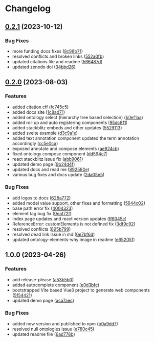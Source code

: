 # Changelog

## [0.2.1](https://github.com/NFDI4Chem/ontology-elements/compare/v0.2.0...v0.2.1) (2023-10-12)


### Bug Fixes

* more funding docs fixes ([8c98b71](https://github.com/NFDI4Chem/ontology-elements/commit/8c98b71d65d6e127649a254c760d45ddcf3251d6))
* resolved conflicts and broken links ([552a0fb](https://github.com/NFDI4Chem/ontology-elements/commit/552a0fb9bf4efbbb9c54afe7adef81fb60db3860))
* updated citations file and readme ([566487d](https://github.com/NFDI4Chem/ontology-elements/commit/566487d3ca414652864d9c37ae1d7d1ce7080793))
* updated zenodo doi ([34bbd26](https://github.com/NFDI4Chem/ontology-elements/commit/34bbd269ae3c6f2bb9628c3acb03d4a5af9a18bc))

## [0.2.0](https://github.com/NFDI4Chem/ontology-elements/compare/v0.1.0...v0.2.0) (2023-08-03)


### Features

* added citation.cff ([fc745c5](https://github.com/NFDI4Chem/ontology-elements/commit/fc745c523286126465d5ffe5c6b1325d5b68d1d0))
* added docs site ([1c8ad71](https://github.com/NFDI4Chem/ontology-elements/commit/1c8ad71b7f196fa6874f1694a5ef2dda96b34a56))
* added ontology select (hierarchy tree based selection) ([b0ef1aa](https://github.com/NFDI4Chem/ontology-elements/commit/b0ef1aab4570bdac96a66bc74474d358b66b0a71))
* added roll up and auto registering components ([95dc8f1](https://github.com/NFDI4Chem/ontology-elements/commit/95dc8f1eba96e79a635be10a844ef0a21fc343a0))
* added stackblitz embeds and other updates ([5529113](https://github.com/NFDI4Chem/ontology-elements/commit/5529113b776f162dc1be11752faeb0e201d58851))
* added svelte example ([d3c9a1e](https://github.com/NFDI4Chem/ontology-elements/commit/d3c9a1e666c0d2916ce52a144d607e0e0963b170))
* added text annotation component updated the term annotation accordingly ([cc5e0ca](https://github.com/NFDI4Chem/ontology-elements/commit/cc5e0cacb374b464f660172f93663545a7847c72))
* exposed annotate and compose elements ([ae924cb](https://github.com/NFDI4Chem/ontology-elements/commit/ae924cb80d2d08bd12967a8d7d3ad96bb0b230e1))
* fixed ontology compose component ([dd594c7](https://github.com/NFDI4Chem/ontology-elements/commit/dd594c7b458138ec135b1895cbe458127b4e5afb))
* react stackblitz issue fix ([abb9061](https://github.com/NFDI4Chem/ontology-elements/commit/abb9061d816cdcdde76f35e88a55fefdbf01977c))
* updated demo page ([9b24d4f](https://github.com/NFDI4Chem/ontology-elements/commit/9b24d4f4d0ed933cf21bb79694669abda53a7fd8))
* updated docs and read me ([892580e](https://github.com/NFDI4Chem/ontology-elements/commit/892580ee72cc7496b8cc253196e215f994fb73e0))
* various bug fixes and docs update ([2da05e5](https://github.com/NFDI4Chem/ontology-elements/commit/2da05e522a0b8168e43a1b1d0321d2af949032c2))


### Bug Fixes

* add logos to docs ([628a772](https://github.com/NFDI4Chem/ontology-elements/commit/628a7728aaeb928d03a963da6f0039a77b928b6c))
* added model value support, other fixes and formatting ([5944c02](https://github.com/NFDI4Chem/ontology-elements/commit/5944c02e3bfbe2eb923dfe76f147ef97552b6f95))
* base path error fix ([4004323](https://github.com/NFDI4Chem/ontology-elements/commit/4004323c8a5247dd97c0a2951cc4025634c11d58))
* element tag bug fix ([0eaf72f](https://github.com/NFDI4Chem/ontology-elements/commit/0eaf72f3a05451319c0a563e93098711fd25b705))
* Index page updates and react version updates ([ff6045c](https://github.com/NFDI4Chem/ontology-elements/commit/ff6045cedcefa91c66352efd63a63fdd83f2e950))
* ReferenceError: customElements is not defined fix ([3df9c92](https://github.com/NFDI4Chem/ontology-elements/commit/3df9c92f248619f482c9f29c4ab77b24bdb09c42))
* resolved conflicts ([895b799](https://github.com/NFDI4Chem/ontology-elements/commit/895b79998dae7a486098544844d2679f861ccd96))
* resolved dead link issue in md ([6e7bf6d](https://github.com/NFDI4Chem/ontology-elements/commit/6e7bf6dfb21131482bfebaed580dcf89b3a1a849))
* updated ontology-elements-why image in readme ([e652051](https://github.com/NFDI4Chem/ontology-elements/commit/e652051b5fdc69d549aba0f8f22ef8e20b6199aa))

## 1.0.0 (2023-04-26)


### Features

* add release-please ([a53b5b0](https://github.com/NFDI4Chem/ontology-elements/commit/a53b5b00e4582db9e6fde7e07c72984c983ecdbb))
* added autocomplete component ([e0d3bfc](https://github.com/NFDI4Chem/ontology-elements/commit/e0d3bfc023c57321294209b4b59b31e525cff34d))
* bootstrapped Vite based Vue3 project to generate web components ([5f54421](https://github.com/NFDI4Chem/ontology-elements/commit/5f54421b9b1d1b1a44df410b6bbf8610263010bd))
* updated demo page ([aca7aec](https://github.com/NFDI4Chem/ontology-elements/commit/aca7aec0846c431f176d5dfc121a1ea9849a0e64))


### Bug Fixes

* added new version and published to npm ([b0a9dd7](https://github.com/NFDI4Chem/ontology-elements/commit/b0a9dd7c956578b6e98448aa156408cdcc420793))
* resolved null ontologies issue ([e780c45](https://github.com/NFDI4Chem/ontology-elements/commit/e780c4575204f3b35e25ea2226e961c9d0a313c1))
* updated readme file ([6ad778b](https://github.com/NFDI4Chem/ontology-elements/commit/6ad778b765af74c9c297b18fb5b99171f428fb42))

